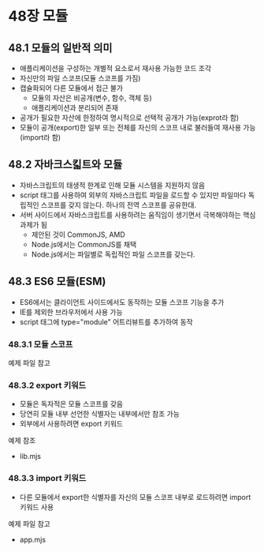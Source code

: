 # 48장 모듈

## 48.1 모듈의 일반적 의미

- 애플리케이션을 구성하는 개별적 요소로서 재사용 가능한 코드 조각
- 자신만의 파일 스코프(모듈 스코프를 가짐)
- 캡슐화되어 다른 모듈에서 접근 불가
  - 모듈의 자산은 비공개(변수, 함수, 객체 등)
  - 애플리케이션과 분리되어 존재
- 공개가 필요한 자산에 한정하여 명시적으로 선택적 공개가 가능(exprot라 함)
- 모듈이 공개(export)한 일부 또는 전체를 자신의 스코프 내로 불러들여 재사용 가능(import라 함)

## 48.2 자바크스킯트와 모듈

- 자바스크립트의 태생적 한계로 인해 모듈 시스템을 지원하지 않음
- script 태그를 사용하여 외부의 자바스크립트 파일을 로드할 수 있지만 파일마다 독립적인 스코프를 갖지 않는다. 하나의 전역 스코프를 공유한대.
- 서버 사이드에서 자바스크립트를 사용하려는 움직임이 생기면서 극복해야하는 핵심과제가 됨
  - 제안된 것이 CommonJS, AMD
  - Node.js에서는 CommonJS를 채택
  - Node.js에서는 파일별로 독립적인 파일 스코프를 갖는다.

## 48.3 ES6 모듈(ESM)

- ES6에서는 클라이언트 사이드에서도 동작하는 모듈 스코프 기능을 추가
- IE를 제외한 브라우저에서 사용 가능
- script 태그에 type="module" 어트리뷰트를 추가하여 동작

### 48.3.1 모듈 스코프

예제 파일 참고

### 48.3.2 export 키워드

- 모듈은 독자적은 모듈 스코프를 갖음
- 당연히 모듈 내부 선언한 식별자는 내부에서만 참조 가능
- 외부에서 사용하려면 export 키워드

예제 참조 
- lib.mjs

### 48.3.3 import 키워드

- 다른 모듈에서 export한 식별자를 자신의 모듈 스코프 내부로 로드하려면 import 키워드 사용

예제 파일 참고
- app.mjs
